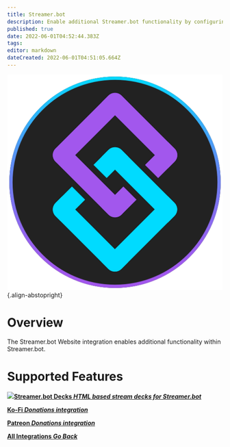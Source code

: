 ```yaml
---
title: Streamer.bot
description: Enable additional Streamer.bot functionality by configuring the Streamer.bot Website integration!
published: true
date: 2022-06-01T04:52:44.383Z
tags:
editor: markdown
dateCreated: 2022-06-01T04:51:05.664Z
---
```


![streamerbot.png](/logos/streamerbot.png){.align-abstopright}
# Overview

The Streamer.bot Website integration enables additional functionality within Streamer.bot.

# Supported Features

<section class="btn-grid my-5">

  [<img src="https://streamer.bot/logo.png"/>**Streamer.bot Decks *HTML based stream decks for Streamer.bot***](/en/Extended-Features/HTML-Decks)

  [<i class="mdi mdi-coffee"></i>**Ko-Fi *Donations integration***](/en/Integrations/Ko-Fi)

  [<i class="mdi mdi-patreon"></i>**Patreon *Donations integration***](/en/Integrations/Patreon)

</section>


<div class="btn-grid my-5">

  [<i class="mdi mdi-chevron-left"></i> **All Integrations *Go Back***](/en/Integrations)

</div>